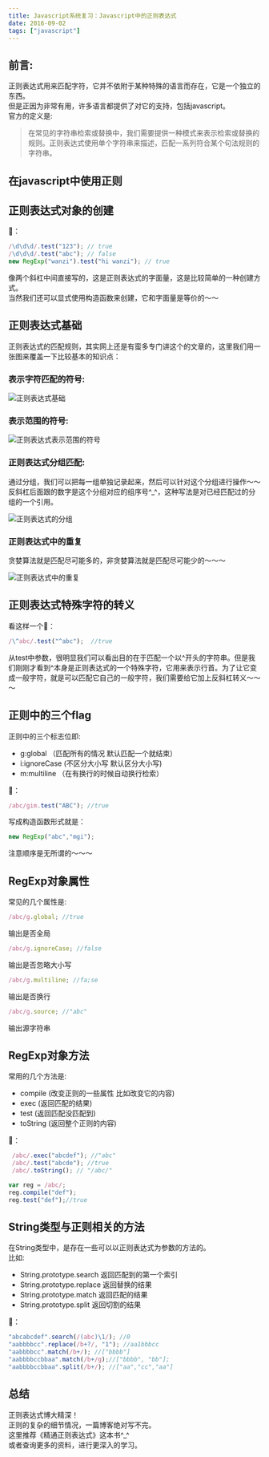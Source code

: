 ```yaml
---
title: Javascript系统复习：Javascript中的正则表达式
date: 2016-09-02
tags: ["javascript"]
---
```

## 前言:
正则表达式用来匹配字符，它并不依附于某种特殊的语言而存在，它是一个独立的东西。   
但是正因为非常有用，许多语言都提供了对它的支持，包括javascript。   
官方的定义是:    
> 在常见的字符串检索或替换中，我们需要提供一种模式来表示检索或替换的规则。正则表达式使用单个字符串来描述，匹配一系列符合某个句法规则的字符串。    

## 在javascript中使用正则  

## 正则表达式对象的创建
🌰：    
   
```js
/\d\d\d/.test("123"); // true
/\d\d\d/.test("abc"); // false
new RegExp("wanzi").test("hi wanzi"); // true
```
像两个斜杠中间直接写的，这是正则表达式的字面量，这是比较简单的一种创建方式。    
当然我们还可以显式使用构造函数来创建，它和字面量是等价的～～    
       
## 正则表达式基础
正则表达式的匹配规则，其实网上还是有蛮多专门讲这个的文章的，这里我们用一张图来覆盖一下比较基本的知识点：    
### 表示字符匹配的符号:    

![正则表达式基础](http://7xl4oh.com1.z0.glb.clouddn.com/%E6%AD%A3%E5%88%99.png)
       
### 表示范围的符号:    
   
![正则表达式表示范围的符号](http://7xl4oh.com1.z0.glb.clouddn.com/%E6%AD%A3%E5%88%99%E8%8C%83%E5%9B%B4.png)
     
### 正则表达式分组匹配:
通过分组，我们可以把每一组单独记录起来，然后可以针对这个分组进行操作～～   
反斜杠后面跟的数字是这个分组对应的组序号^_^，这种写法是对已经匹配过的分组的一个引用。      

![正则表达式的分组](http://7xl4oh.com1.z0.glb.clouddn.com/%E6%AD%A3%E5%88%99%E8%A1%A8%E8%BE%BE%E5%BC%8F%E5%88%86%E7%BB%84.png)    
    
### 正则表达式中的重复
贪婪算法就是匹配尽可能多的，非贪婪算法就是匹配尽可能少的～～～    

![正则表达式中的重复](http://7xl4oh.com1.z0.glb.clouddn.com/%E6%AD%A3%E5%88%99%E9%87%8D%E5%A4%8D.png)

## 正则表达式特殊字符的转义
看这样一个🌰：    
   
```js
/\^abc/.test("^abc");  //true
```

从test中参数，很明显我们可以看出目的在于匹配一个以^开头的字符串。但是我们刚刚才看到^本身是正则表达式的一个特殊字符，它用来表示行首。为了让它变成一般字符，就是可以匹配它自己的一般字符，我们需要给它加上反斜杠转义～～～        
    
## 正则中的三个flag
正则中的三个标志位即:   
- g:global （匹配所有的情况 默认匹配一个就结束）
- i:ignoreCase (不区分大小写 默认区分大小写)
- m:multiline （在有换行的时候自动换行检索）
   
🌰：    
   
```js
/abc/gim.test("ABC"); //true
```
写成构造函数形式就是：    
   
```js
new RegExp("abc","mgi");
```
注意顺序是无所谓的～～～     
    
## RegExp对象属性
常见的几个属性是:    
    
```js
/abc/g.global; //true
```
输出是否全局   
   
```js
/abc/g.ignoreCase; //false
```
输出是否忽略大小写

```js
/abc/g.multiline; //fa;se
```
输出是否换行
   
```js
/abc/g.source; //"abc"
```
输出源字符串     
   
## RegExp对象方法
常用的几个方法是:   
- compile (改变正则的一些属性 比如改变它的内容)
- exec (返回匹配的结果)
- test (返回匹配没匹配到)
- toString (返回整个正则的内容)
    
 🌰：    
```js
 /abc/.exec("abcdef"); //"abc"
 /abc/.test("abcde"); //true
 /abc/.toString(); // "/abc/"

var reg = /abc/;
reg.compile("def");
reg.test("def");//true
```

## String类型与正则相关的方法
在String类型中，是存在一些可以以正则表达式为参数的方法的。    
比如:   
- String.prototype.search 返回匹配到的第一个索引
- String.prototype.replace 返回替换的结果
- String.prototype.match 返回匹配的结果
- String.prototype.split 返回切割的结果
    
🌰：    
   
```js
"abcabcdef".search(/(abc)\1/); //0
"aabbbbcc".replace(/b+?/, "1"); //aa1bbbcc
"aabbbbcc".match(/b+/); //["bbbb"]
"aabbbbccbbaa".match(/b+/g);//["bbbb", "bb"];
"aabbbbccbbaa".split(/b+/); //["aa","cc","aa"]
```
    
## 总结
正则表达式博大精深！   
正则的复杂的细节情况，一篇博客绝对写不完。   
这里推荐《精通正则表达式》这本书^_^    
或者查询更多的资料，进行更深入的学习。    


